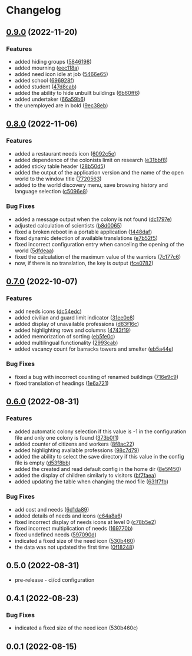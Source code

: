 # Changelog

## [0.9.0](https://github.com/Colonial-Therapist/Colonial-Therapist/compare/v0.8.0...v0.9.0) (2022-11-20)


### Features

* added hiding groups ([5846198](https://github.com/Colonial-Therapist/Colonial-Therapist/commit/584619839ea1b6db86d90e6cf03eaf0964176b9e))
* added mourning ([eec118a](https://github.com/Colonial-Therapist/Colonial-Therapist/commit/eec118a072924d351d9c2d0845944f83db85e149))
* added need icon idle at job ([5466e65](https://github.com/Colonial-Therapist/Colonial-Therapist/commit/5466e6551f71dbb0f5272cd23a841970edfe585a))
* added school ([696928f](https://github.com/Colonial-Therapist/Colonial-Therapist/commit/696928ff9ccb3660bdf8c927aa8982b236454770))
* added student ([47d8cab](https://github.com/Colonial-Therapist/Colonial-Therapist/commit/47d8cabfe1eb70f936d0e0cea10617c0e6271cdb))
* added the ability to hide unbuilt buildings ([6b60ff6](https://github.com/Colonial-Therapist/Colonial-Therapist/commit/6b60ff6f1800b5de8d107b83ec56b3042b0a7550))
* added undertaker ([66a59b6](https://github.com/Colonial-Therapist/Colonial-Therapist/commit/66a59b68ee8fd917d4cb7cd42fdb0fe54816c1db))
* the unemployed are in bold ([9ec38eb](https://github.com/Colonial-Therapist/Colonial-Therapist/commit/9ec38ebbe729253952d2086a1c0c221fed60ee76))

## [0.8.0](https://github.com/Colonial-Therapist/Colonial-Therapist/compare/v0.7.0...v0.8.0) (2022-11-06)


### Features

* added a restaurant needs icon ([6092c5e](https://github.com/Colonial-Therapist/Colonial-Therapist/commit/6092c5e64a9ad18e29ce1d6fde471c66b0219cc5))
* added dependence of the colonists limit on research ([e31bbf8](https://github.com/Colonial-Therapist/Colonial-Therapist/commit/e31bbf85f6bbe382c5a0691c554639a954b66ae4))
* added sticky table header ([28b50d5](https://github.com/Colonial-Therapist/Colonial-Therapist/commit/28b50d57b3a4f4ab349a22c5d184f2a201f6e8f5))
* added the output of the application version and the name of the open world to the window title ([7720563](https://github.com/Colonial-Therapist/Colonial-Therapist/commit/77205638c71e1e529e9b056d608bc9a766d7684b))
* added to the world discovery menu, save browsing history and language selection ([c5096e8](https://github.com/Colonial-Therapist/Colonial-Therapist/commit/c5096e87ec013d0ef81c64645fc2593b674d2376))


### Bug Fixes

* added a message output when the colony is not found ([dc1797e](https://github.com/Colonial-Therapist/Colonial-Therapist/commit/dc1797ef0f5f55c4561b6007571eac706154b995))
* adjusted calculation of scientists ([b8d0065](https://github.com/Colonial-Therapist/Colonial-Therapist/commit/b8d0065f0c7f2558a7eb9742dcd292dab0775017))
* fixed a broken reboot in a portable application ([1448daf](https://github.com/Colonial-Therapist/Colonial-Therapist/commit/1448daf7ec7636a7d740c491afc1bf092a93e52d))
* fixed dynamic detection of available translations ([e7b52f5](https://github.com/Colonial-Therapist/Colonial-Therapist/commit/e7b52f5f253b073767bbc393ab450bc7ba40ce74))
* fixed incorrect configuration entry when canceling the opening of the world ([5dfdeaa](https://github.com/Colonial-Therapist/Colonial-Therapist/commit/5dfdeaac7a5aa4bd748fa56c810c13bef7badc5f))
* fixed the calculation of the maximum value of the warriors ([7c177c6](https://github.com/Colonial-Therapist/Colonial-Therapist/commit/7c177c65fdf06f09657f6b50a3f0598801c42718))
* now, if there is no translation, the key is output ([fce0782](https://github.com/Colonial-Therapist/Colonial-Therapist/commit/fce078255482b94144369a5e7f37c0461c924dec))

## [0.7.0](https://github.com/Colonial-Therapist/Colonial-Therapist/compare/v0.6.0...v0.7.0) (2022-10-07)


### Features

* add needs icons ([dc54edc](https://github.com/Colonial-Therapist/Colonial-Therapist/commit/dc54edcfe4985b633a4bb12fd97c405be183e931))
* added civilian and guard limit indicator ([31ee0e8](https://github.com/Colonial-Therapist/Colonial-Therapist/commit/31ee0e892066103933daaca7650493f73877e8b8))
* added display of unavailable professions ([d83f16c](https://github.com/Colonial-Therapist/Colonial-Therapist/commit/d83f16cca8de834366e7f02e6c1bd0692db0e426))
* added highlighting rows and columns ([4743f19](https://github.com/Colonial-Therapist/Colonial-Therapist/commit/4743f19e4417f7ce252693fa8164b31705e67b0a))
* added memorization of sorting ([eb5fe0c](https://github.com/Colonial-Therapist/Colonial-Therapist/commit/eb5fe0cd8b752cd706daaa4d9b6c672ba9985c77))
* added multilingual functionality ([2993cab](https://github.com/Colonial-Therapist/Colonial-Therapist/commit/2993cab6f008209229f01bd8da56d4679f0e6488))
* added vacancy count for barracks towers and smelter ([eb5a44e](https://github.com/Colonial-Therapist/Colonial-Therapist/commit/eb5a44ef2355aaf19d0bbd56ff635a76e681ee2b))


### Bug Fixes

* fixed a bug with incorrect counting of renamed buildings ([716e9c9](https://github.com/Colonial-Therapist/Colonial-Therapist/commit/716e9c9672c82c98a2832b93bcd146f4b6f4d81f))
* fixed translation of headings ([1e6a721](https://github.com/Colonial-Therapist/Colonial-Therapist/commit/1e6a721a33aa81c19a66ffe878c86163245d97a5))

## [0.6.0](https://github.com/Colonial-Therapist/Colonial-Therapist/compare/v0.5.0...v0.6.0) (2022-08-31)


### Features

* added automatic colony selection if this value is -1 in the configuration file and only one colony is found ([373b0f1](https://github.com/Colonial-Therapist/Colonial-Therapist/commit/373b0f13c28a0524179f7d4781152593abfebefa))
* added counter of citizens and workers ([8f8ac22](https://github.com/Colonial-Therapist/Colonial-Therapist/commit/8f8ac22d1f94994a5ad734b96d162ed4a4349528))
* added highlighting available professions ([98c7d79](https://github.com/Colonial-Therapist/Colonial-Therapist/commit/98c7d79b036c6d483bfc9f7af18f7dc20c3b62e8))
* added the ability to select the save directory if this value in the config file is empty ([d53f8bb](https://github.com/Colonial-Therapist/Colonial-Therapist/commit/d53f8bbbe8690bf6d32b52feaa2ee78c675ffbbe))
* added the created and read default config in the home dir ([8e5f450](https://github.com/Colonial-Therapist/Colonial-Therapist/commit/8e5f4501a0f6b7040175820516da91921d7f59d8))
* added the display of children similarly to visitors ([bf7faea](https://github.com/Colonial-Therapist/Colonial-Therapist/commit/bf7faea841ef13f95c16933e28b4d2de8e297904))
* added updating the table when changing the mod file ([631f7fb](https://github.com/Colonial-Therapist/Colonial-Therapist/commit/631f7fb5e261fc5a3c1b6256e1187943899f59ec))


### Bug Fixes

* add cost and needs ([6d1da89](https://github.com/Colonial-Therapist/Colonial-Therapist/commit/6d1da89c438b0b694c9933db1e90dfebd6467d6a))
* added details of needs and icons ([c64a8a6](https://github.com/Colonial-Therapist/Colonial-Therapist/commit/c64a8a65ac74e71e41bf240375e4505709ccab3b))
* fixed incorrect display of needs icons at level 0 ([c78b5e2](https://github.com/Colonial-Therapist/Colonial-Therapist/commit/c78b5e2c47c6fc2d545c8d9a23ed6c19bf65e324))
* fixed incorrect multiplication of needs ([169770b](https://github.com/Colonial-Therapist/Colonial-Therapist/commit/169770bb9d153e40784b53f45a1af0807240c641))
* fixed undefined needs ([597090d](https://github.com/Colonial-Therapist/Colonial-Therapist/commit/597090dd19049eb6371f99ca24d264f401b26f90))
* indicated a fixed size of the need icon ([530b460](https://github.com/Colonial-Therapist/Colonial-Therapist/commit/530b460cd20934786b3a222d73f42abacb6b8d72))
* the data was not updated the first time ([0f18248](https://github.com/Colonial-Therapist/Colonial-Therapist/commit/0f1824894238c7448c60a14d8451b02cea5daa88))

## 0.5.0 (2022-08-31)

* pre-release - ci/cd configuration


## 0.4.1 (2022-08-23)

### Bug Fixes

* indicated a fixed size of the need icon (530b460c)


## 0.0.1 (2022-08-15)
